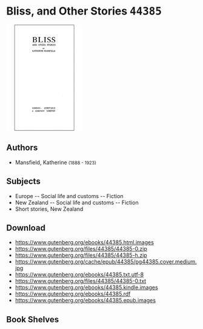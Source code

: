 # Bliss, and Other Stories <kbd>44385</kbd>

![](./cover.medium.jpg "")

## Authors


 - Mansfield, Katherine <small>(1888 - 1923)</small>

## Subjects


 - Europe -- Social life and customs -- Fiction
 - New Zealand -- Social life and customs -- Fiction
 - Short stories, New Zealand

## Download


 - https://www.gutenberg.org/ebooks/44385.html.images
 - https://www.gutenberg.org/files/44385/44385-0.zip
 - https://www.gutenberg.org/files/44385/44385-h.zip
 - https://www.gutenberg.org/cache/epub/44385/pg44385.cover.medium.jpg
 - https://www.gutenberg.org/ebooks/44385.txt.utf-8
 - https://www.gutenberg.org/files/44385/44385-0.txt
 - https://www.gutenberg.org/ebooks/44385.kindle.images
 - https://www.gutenberg.org/ebooks/44385.rdf
 - https://www.gutenberg.org/ebooks/44385.epub.images

## Book Shelves



